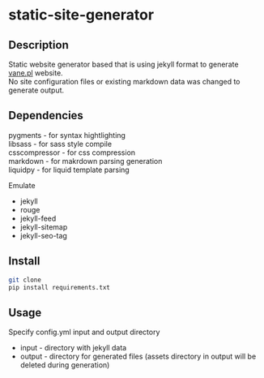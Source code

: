 static-site-generator
====


## Description

Static website generator based that is using jekyll format to generate [vane.pl](https://vane.pl) website.  
No site configuration files or existing markdown data was changed to generate output.


## Dependencies
pygments - for syntax hightlighting  
libsass - for sass style compile  
csscompressor - for css compression  
markdown - for makrdown parsing generation  
liquidpy - for liquid template parsing  

Emulate
- jekyll
- rouge
- jekyll-feed  
- jekyll-sitemap  
- jekyll-seo-tag  

## Install
```bash
git clone
pip install requirements.txt
```
## Usage
Specify config.yml input and output directory  
- input - directory with jekyll data
- output - directory for generated files (assets directory in output will be deleted during generation)
